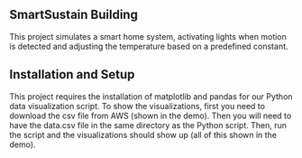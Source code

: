 ## SmartSustain Building
This project simulates a smart home system, activating lights when motion is detected and adjusting the temperature based on a predefined constant.

## Installation and Setup
This project requires the installation of matplotlib and pandas for our Python data visualization script. To show the visualizations, first you need to download the csv file from AWS (shown in the demo). Then you will need to have the data.csv file in the same directory as the Python script. Then, run the script and the visualizations should show up (all of this shown in the demo).
